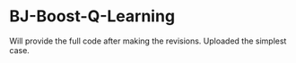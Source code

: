 # BJ-Boost-Q-Learning

Will provide the full code after making the revisions. 
Uploaded the simplest case.

